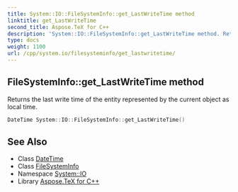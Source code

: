 ```yaml
---
title: System::IO::FileSystemInfo::get_LastWriteTime method
linktitle: get_LastWriteTime
second_title: Aspose.TeX for C++
description: 'System::IO::FileSystemInfo::get_LastWriteTime method. Returns the last write time of the entity represented by the current object as local time in C++.'
type: docs
weight: 1100
url: /cpp/system.io/filesysteminfo/get_lastwritetime/
---
```

## FileSystemInfo::get_LastWriteTime method


Returns the last write time of the entity represented by the current object as local time.

```cpp
DateTime System::IO::FileSystemInfo::get_LastWriteTime()
```

## See Also

* Class [DateTime](../../../system/datetime/)
* Class [FileSystemInfo](../)
* Namespace [System::IO](../../)
* Library [Aspose.TeX for C++](../../../)
